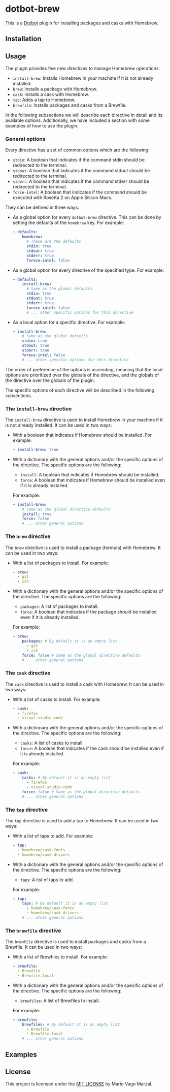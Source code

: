 # dotbot-brew

This is a [Dotbot][dotbot] plugin for installing packages and casks with
Homebrew.

## Installation

## Usage

The plugin provides five new directives to manage Homebrew operations:

- `install-brew`: Installs Homebrew in your machine if it is not already
  installed.
- `brew`: Installs a package with Homebrew.
- `cask`: Installs a cask with Homebrew.
- `tap`: Adds a tap to Homebrew.
- `brewfile`: Installs packages and casks from a Brewfile.

In the following subsections we will describe each directive in detail and
its available options. Additionally, we have included a section with some
examples of how to use the plugin.

### General options

Every directive has a set of common options which are the following:

- `stdin`: A boolean that indicates if the command stdin should be redirected
  to the terminal.
- `stdout`: A boolean that indicates if the command stdout should be
  redirected to the terminal.
- `stderr`: A boolean that indicates if the command stderr should be
  redirected to the terminal.
- `force-intel`: A boolean that indicates if the command should be executed
  with Rosetta 2 on Apple Silicon Macs.

They can be defined in three ways:

- As a global option for every `dotbot-brew` directive. This can be done by
  setting the defaults of the `homebrew` key. For example:

  ```yaml
  - defaults:
      homebrew:
        # These are the defaults
        stdin: true
        stdout: true
        stderr: true
        forece-intel: false
  ```
- As a global option for every directive of the specified type. For
  example:

  ```yaml
  - defaults:
      install-brew:
        # Same as the global defaults
        stdin: true
        stdout: true
        stderr: true
        forece-intel: false
        # ... other specific options for this directive
  ```
- As a local option for a specific directive. For example:
  
  ```yaml
  - install-brew:
      # Same as the global defaults
      stdin: true
      stdout: true
      stderr: true
      forece-intel: false
      # ... other specific options for this directive
  ```

The order of preference of the options is ascending, meaning that the local
options are prioritized over the globals of the directive, and the globals
of the directive over the globals of the plugin.

The specific options of each directive will be described in the following
subsections.

### The `install-brew` directive 

The `install-brew` directive is used to install Homebrew in your machine if
it is not already installed. It can be used in two ways:

- With a boolean that indicates if Homebrew should be installed. For
  example:

  ```yaml
  - install-brew: true
  ```

- With a dictionary with the general options and/or the specific options of
  the directive. The specific options are the following:

  - `install`: A boolean that indicates if Homebrew should be installed.
  - `force`: A boolean that indicates if Homebrew should be installed even
    if it is already installed.

  For example:

  ```yaml
  - install-brew:
      # Same as the global directive defaults
      install: true
      force: false
      # ... other general options
  ```

### The `brew` directive

The `brew` directive is used to install a package (formula) with Homebrew.
It can be used in two ways:

- With a list of packages to install. For example:

  ```yaml
  - brew:
    - git
    - zsh
  ```

- With a dictionary with the general options and/or the specific options of
  the directive. The specific options are the following:

  - `packages`: A list of packages to install.
  - `force`: A boolean that indicates if the package should be installed
    even if it is already installed.

  For example:

  ```yaml
  - brew:
      packages: # By default it is an empty list
        - git
        - zsh
      force: false # Same as the global directive defaults
      # ... other general options
  ```

### The `cask` directive

The `cask` directive is used to install a cask with Homebrew. It can be
used in two ways:

- With a list of casks to install. For example:

  ```yaml
  - cask:
    - firefox
    - visual-studio-code
  ```

- With a dictionary with the general options and/or the specific options of
  the directive. The specific options are the following:

  - `casks`: A list of casks to install.
  - `force`: A boolean that indicates if the cask should be installed
    even if it is already installed.

  For example:

  ```yaml
  - cask:
      casks: # By default it is an empty list
        - firefox
        - visual-studio-code
      force: false # Same as the global directive defaults
      # ... other general options
  ```

### The `tap` directive

The `tap` directive is used to add a tap to Homebrew. It can be used in two
ways:

- With a list of taps to add. For example:

  ```yaml
  - tap:
    - homebrew/cask-fonts
    - homebrew/cask-drivers
  ```

- With a dictionary with the general options and/or the specific options of
  the directive. The specific options are the following:

  - `taps`: A list of taps to add.

  For example:

  ```yaml
  - tap:
      taps: # By default it is an empty list
        - homebrew/cask-fonts
        - homebrew/cask-drivers
      # ... other general options
  ```

### The `brewfile` directive

The `brewfile` directive is used to install packages and casks from a
Brewfile. It can be used in two ways:

- With a list of Brewfiles to install. For example:

  ```yaml
  - brewfile:
    - Brewfile
    - Brewfile.local
  ```

- With a dictionary with the general options and/or the specific options of
  the directive. The specific options are the following:

  - `brewfiles`: A list of Brewfiles to install.

  For example:

  ```yaml
  - brewfile:
      brewfiles: # By default it is an empty list
        - Brewfile
        - Brewfile.local
      # ... other general options
  ```

## Examples

## License

This project is licensed under the [MIT LICENSE](/LICENSE) by Mario Vago
Marzal.

<!-- External links -->
[dotbot]: https://github.com/anishathalye/dotbot
